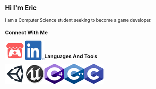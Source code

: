 ## Hi I'm Eric
I am  a Computer Science student seeking to become a game developer.

### Connect With Me
[<img align="left" width="64px" height="64px" src="images/icons/itchio.png"/>][itchio]
[<img align="left" width="64px" height="64px" src="images/icons/linkedin.png"/>][linkedin]


<br />


### Languages And Tools
[<img align="left" width="64px" height="64px" src="images/icons/unity.png"/>][unity]
[<img align="left" width="64px" height="64px" src="images/icons/unreal.png"/>][unreal]
[<img align="left" width="64px" height="64px" src="images/icons/csharp.svg"/>][csharp]
[<img align="left" width="64px" height="64px" src="images/icons/cpp.svg"/>][cpp]
[<img align="left" width="64px" height="64px" src="images/icons/c.svg"/>][c]


<!-- Links to social medias -->
[itchio]: https://ericgomes.itch.io/
[linkedin]: https://www.linkedin.com/in/eric-gregory-16a502183/

<!-- Links to Technologies -->
[unity]: https://docs.unity3d.com/Manual/index.html
[unreal]: https://docs.unrealengine.com/4.27/en-US/
[csharp]: https://docs.unity3d.com/ScriptReference/
[cpp]: https://www.cplusplus.com/reference/
[c]: https://docs.microsoft.com/pt-br/cpp/c-language/?view=msvc-160

